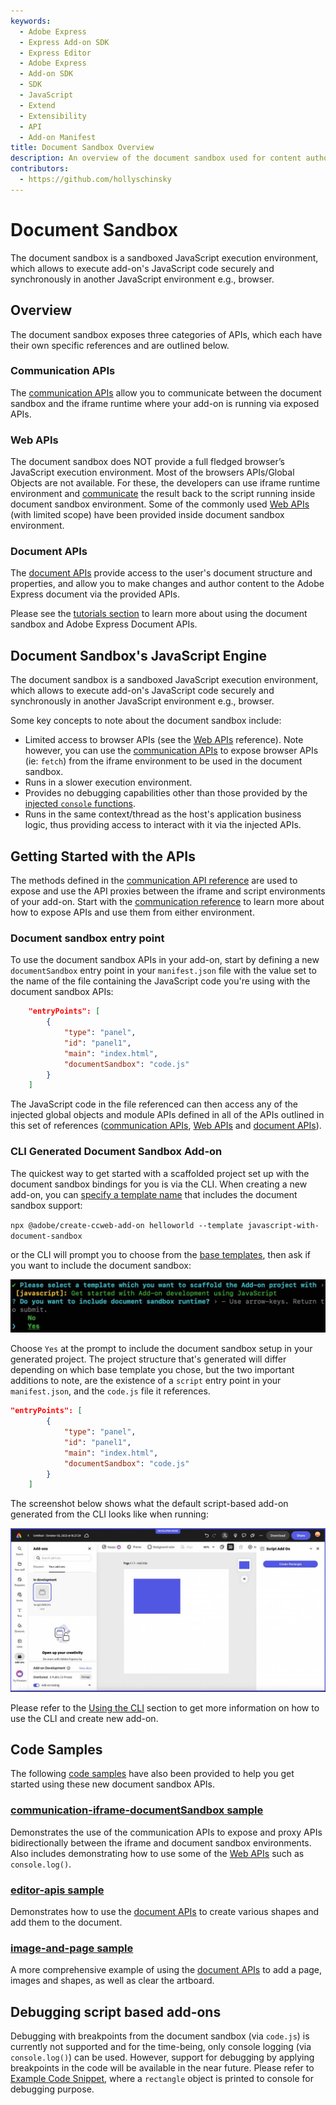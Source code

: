 ```yaml
---
keywords:
  - Adobe Express
  - Express Add-on SDK
  - Express Editor
  - Adobe Express
  - Add-on SDK
  - SDK
  - JavaScript
  - Extend
  - Extensibility
  - API
  - Add-on Manifest
title: Document Sandbox Overview
description: An overview of the document sandbox used for content authoring with the Adobe Express Document APIs.
contributors:
  - https://github.com/hollyschinsky
---
```


# Document Sandbox

The document sandbox is a sandboxed JavaScript execution environment, which allows to execute add-on's JavaScript code securely and synchronously in another JavaScript environment e.g., browser.

## Overview

The document sandbox exposes three categories of APIs, which each have their own specific references and are outlined below.

### Communication APIs

The [communication APIs](./communication/index.md) allow you to communicate between the document sandbox and the iframe runtime where your add-on is running via exposed APIs.

### Web APIs

The document sandbox does NOT provide a full fledged browser’s JavaScript execution environment. Most of the browsers APIs/Global Objects are not available. For these, the developers can use iframe runtime environment and [communicate](./communication/index.md#expose-apis-from-the-ui) the result back to the script running inside document sandbox environment. Some of the commonly used [Web APIs](./web/index.md) (with limited scope) have been provided inside document sandbox environment.

### Document APIs

The [document APIs](./document-apis/) provide access to the user's document structure and properties, and allow you to make changes and author content to the Adobe Express document via the provided APIs.

<InlineAlert slots="text" variant="success"/>

Please see the [tutorials section](../../resources/tutorials/) to learn more about using the document sandbox and Adobe Express Document APIs.

## Document Sandbox's JavaScript Engine

The document sandbox is a sandboxed JavaScript execution environment, which allows to execute add-on's JavaScript code securely and synchronously in another JavaScript environment e.g., browser.

Some key concepts to note about the document sandbox include:

- Limited access to browser APIs (see the [Web APIs](./web/index.md) reference). Note however, you can use the [communication APIs](./communication/index.md) to expose browser APIs (ie: `fetch`) from the iframe environment to be used in the document sandbox.
- Runs in a slower execution environment.
- Provides no debugging capabilities other than those provided by the [injected `console` functions](./web/index.md#console-object).
- Runs in the same context/thread as the host's application business logic, thus providing access to interact with it via the injected APIs.

## Getting Started with the APIs

The methods defined in the [communication API reference](./communication/) are used to expose and use the API proxies between the iframe and script environments of your add-on. Start with the [communication reference](./communication/) to learn more about how to expose APIs and use them from either environment.

### Document sandbox entry point

To use the document sandbox APIs in your add-on, start by defining a new `documentSandbox` entry point in your `manifest.json` file with the value set to the name of the file containing the JavaScript code you're using with the document sandbox APIs:

```json
    "entryPoints": [
        {
            "type": "panel",
            "id": "panel1",
            "main": "index.html",
            "documentSandbox": "code.js"
        }
    ]
```

The JavaScript code in the file referenced can then access any of the injected global objects and module APIs defined in all of the APIs outlined in this set of references ([communication APIs](./communication/), [Web APIs](./web/) and [document APIs](./document-apis/)).

### CLI Generated Document Sandbox Add-on

The quickest way to get started with a scaffolded project set up with the document sandbox bindings for you is via the CLI. When creating a new add-on, you can [specify a template name](../../guides/getting_started/dev_tooling.md#templates) that includes the document sandbox support:

`npx @adobe/create-ccweb-add-on helloworld --template javascript-with-document-sandbox`

or the CLI will prompt you to choose from the [base templates](../../guides/getting_started/dev_tooling.md#templates), then ask if you want to include the document sandbox:

![CLI prompt for document sandbox](../img/cli-doc-sandbox-prompt.png)

Choose `Yes` at the prompt to include the document sandbox setup in your generated project. The project structure that's generated will differ depending on which base template you chose, but the two important additions to note, are the existence of a `script` entry point in your `manifest.json`, and the `code.js` file it references.

```json
"entryPoints": [
        {
            "type": "panel",
            "id": "panel1",
            "main": "index.html",
            "documentSandbox": "code.js"
        }
    ]
```

The screenshot below shows what the default script-based add-on generated from the CLI looks like when running:

![script add-on sample screenshot](../img/script-add-on-sample.png)

<InlineAlert slots="text" variant="info"/>

Please refer to the [Using the CLI](../../guides/getting_started/dev_tooling.md#using-the-cli) section to get more information on how to use the CLI and create new add-on.
<br/>

## Code Samples

The following [code samples](https://github.com/AdobeDocs/express-add-on-samples/tree/main/document-sandbox-samples) have also been provided to help you get started using these new document sandbox APIs.

### [communication-iframe-documentSandbox sample](https://github.com/AdobeDocs/express-add-on-samples/tree/main/document-sandbox-samples/communication-iframe-documentSandbox)

Demonstrates the use of the communication APIs to expose and proxy APIs bidirectionally between the iframe and document sandbox environments. Also includes demonstrating how to use some of the [Web APIs](./web/) such as `console.log()`.

### [editor-apis sample](https://github.com/AdobeDocs/express-add-on-samples/tree/main/document-sandbox-samples/editor-apis)

Demonstrates how to use the [document APIs](./document-apis/) to create various shapes and add them to the document.

### [image-and-page sample](https://github.com/AdobeDocs/express-add-on-samples/tree/main/document-sandbox-samples/image-and-page)

A more comprehensive example of using the [document APIs](./document-apis/) to add a page, images and shapes, as well as clear the artboard.

## Debugging script based add-ons

Debugging with breakpoints from the document sandbox (via `code.js`) is currently not supported and for the time-being, only console logging (via `console.log()`) can be used. However, support for debugging by applying breakpoints in the code will be available in the near future. Please refer to [Example Code Snippet](./document-apis/index.md#example-code-snippet), where a `rectangle` object is printed to console for debugging purpose.
